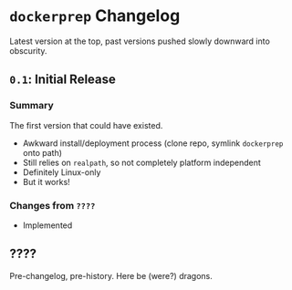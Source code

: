 # `dockerprep` Changelog

Latest version at the top, past versions pushed slowly downward into obscurity.

## `0.1`: Initial Release

### Summary

The first version that could have existed.

- Awkward install/deployment process (clone repo, symlink `dockerprep` onto path)
- Still relies on `realpath`, so not completely platform independent
- Definitely Linux-only
- But it works!

### Changes from `????`

- Implemented

## ????

Pre-changelog, pre-history. Here be (were?) dragons.
